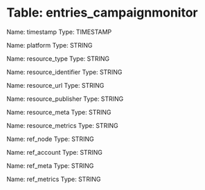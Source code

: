 Table: entries_campaignmonitor
==============================

Name: timestamp
Type: TIMESTAMP

Name: platform
Type: STRING

Name: resource_type
Type: STRING

Name: resource_identifier
Type: STRING

Name: resource_url
Type: STRING

Name: resource_publisher
Type: STRING

Name: resource_meta
Type: STRING

Name: resource_metrics
Type: STRING

Name: ref_node
Type: STRING

Name: ref_account
Type: STRING

Name: ref_meta
Type: STRING

Name: ref_metrics
Type: STRING

